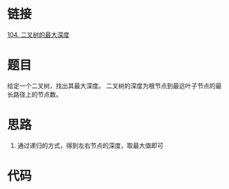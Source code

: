 # 链接
[104. 二叉树的最大深度](https://leetcode.cn/problems/maximum-depth-of-binary-tree/)
# 题目
给定一个二叉树，找出其最大深度。
二叉树的深度为根节点到最远叶子节点的最长路径上的节点数。

# 思路
1. 通过递归的方式，得到左右节点的深度，取最大值即可

# 代码
```java

```